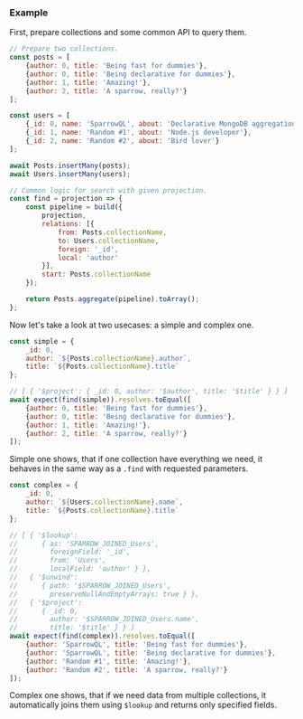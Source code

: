 ### Example

First, prepare collections and some common API to query them.

```js
// Prepare two collections.
const posts = [
    {author: 0, title: 'Being fast for dummies'},
    {author: 0, title: 'Being declarative for dummies'},
    {author: 1, title: 'Amazing!'},
    {author: 2, title: 'A sparrow, really?'}
];

const users = [
    {_id: 0, name: 'SparrowQL', about: 'Declarative MongoDB aggregations'},
    {_id: 1, name: 'Random #1', about: 'Node.js developer'},
    {_id: 2, name: 'Random #2', about: 'Bird lover'}
];

await Posts.insertMany(posts);
await Users.insertMany(users);

// Common logic for search with given projection.
const find = projection => {
    const pipeline = build({
        projection,
        relations: [{
            from: Posts.collectionName,
            to: Users.collectionName,
            foreign: '_id',
            local: 'author'
        }],
        start: Posts.collectionName
    });

    return Posts.aggregate(pipeline).toArray();
};
```

Now let's take a look at two usecases: a simple and complex one.

```js
const simple = {
    _id: 0,
    author: `${Posts.collectionName}.author`,
    title: `${Posts.collectionName}.title`
};

// [ { '$project': { _id: 0, author: '$author', title: '$title' } } ]
await expect(find(simple)).resolves.toEqual([
    {author: 0, title: 'Being fast for dummies'},
    {author: 0, title: 'Being declarative for dummies'},
    {author: 1, title: 'Amazing!'},
    {author: 2, title: 'A sparrow, really?'}
]);
```

Simple one shows, that if one collection have everything we need, it behaves in the same way as a `.find` with requested parameters.

```js
const complex = {
    _id: 0,
    author: `${Users.collectionName}.name`,
    title: `${Posts.collectionName}.title`
};

// [ { '$lookup':
//      { as: 'SPARROW_JOINED_Users',
//        foreignField: '_id',
//        from: 'Users',
//        localField: 'author' } },
//   { '$unwind':
//      { path: '$SPARROW_JOINED_Users',
//        preserveNullAndEmptyArrays: true } },
//   { '$project':
//      { _id: 0,
//        author: '$SPARROW_JOINED_Users.name',
//        title: '$title' } } ]
await expect(find(complex)).resolves.toEqual([
    {author: 'SparrowQL', title: 'Being fast for dummies'},
    {author: 'SparrowQL', title: 'Being declarative for dummies'},
    {author: 'Random #1', title: 'Amazing!'},
    {author: 'Random #2', title: 'A sparrow, really?'}
]);
```

Complex one shows, that if we need data from multiple collections, it automatically joins them using `$lookup` and returns only specified fields.
